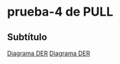 # prueba-4 de PULL
## Subtítulo 
[Diagrama DER](https://github.com/lucho1157/prueba-4/blob/main/ASSETS/IMG/Diagrama%20DER.PNG)
[Diagrama DER](https://github.com/lucho1157/prueba-4/blob/main/ASSETS/IMG/LogoArgProg.png)